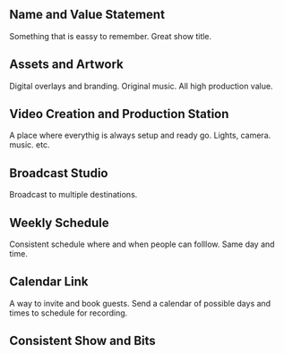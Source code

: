 
## Name and Value Statement
Something that is eassy to remember. Great show title.

## Assets and Artwork
Digital overlays and branding. Original music. All high production value.

## Video Creation and Production Station
A place where everythig is always setup and ready go. Lights, camera. music. etc.


## Broadcast Studio
Broadcast to multiple destinations.

## Weekly Schedule
Consistent schedule where and when people can folllow. Same day and time.


## Calendar Link
A way to invite and book guests. Send a calendar of possible days and times to schedule for recording.

## Consistent Show and Bits

